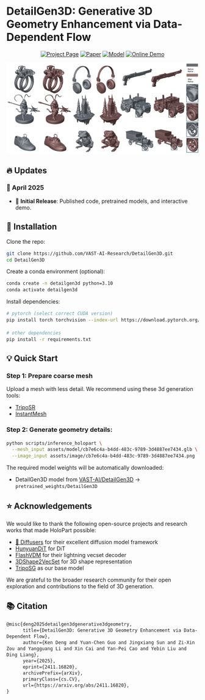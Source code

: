 # DetailGen3D: Generative 3D Geometry Enhancement via Data-Dependent Flow

<div align="center">

[![Project Page](https://img.shields.io/badge/🏠-Project%20Page-blue.svg)](https://github.com/VAST-AI-Research/DetailGen3D)
[![Paper](https://img.shields.io/badge/📑-Paper-green.svg)](https://arxiv.org/abs/2411.16820)
[![Model](https://img.shields.io/badge/🤗-Model-yellow.svg)](https://huggingface.co/VAST-AI/DetailGen3D)
[![Online Demo](https://img.shields.io/badge/%F0%9F%A4%97%20Hugging%20Face-Spaces-blue)](https://huggingface.co/spaces/VAST-AI/DetailGen3D)

</div>

![teaser](assets/doc/teaser.png)


## 🔥 Updates

### 📅 April 2025
- 🚀 **Initial Release**: Published code, pretrained models, and interactive demo.

## 🔨 Installation

Clone the repo:
```bash
git clone https://github.com/VAST-AI-Research/DetailGen3D.git
cd DetailGen3D
```

Create a conda environment (optional):
```bash
conda create -n detailgen3d python=3.10
conda activate detailgen3d
```

Install dependencies:
```bash
# pytorch (select correct CUDA version)
pip install torch torchvision --index-url https://download.pytorch.org/whl/{your-cuda-version}

# other dependencies
pip install -r requirements.txt
```

## 💡 Quick Start

### Step 1: Prepare coarse mesh
Upload a mesh with less detail. We recommend using these 3d generation tools:
- [TripoSR](https://huggingface.co/stabilityai/TripoSR)
- [InstantMesh](https://huggingface.co/spaces/TencentARC/InstantMesh)


### Step 2: Generate geometry details:
```bash
python scripts/inference_holopart \
  --mesh_input assets/model/cb7e6c4a-b4dd-483c-9789-3d4887ee7434.glb \
  --image_input assets/image/cb7e6c4a-b4dd-483c-9789-3d4887ee7434.png
```

The required model weights will be automatically downloaded:
- DetailGen3D model from [VAST-AI/DetailGen3D](https://huggingface.co/VAST-AI/DetailGen3D) → `pretrained_weights/DetailGen3D`

## ⭐ Acknowledgements

We would like to thank the following open-source projects and research works that made HoloPart possible:

- [🤗 Diffusers](https://github.com/huggingface/diffusers) for their excellent diffusion model framework
- [HunyuanDiT](https://github.com/Tencent/HunyuanDiT) for DiT
- [FlashVDM](https://github.com/Tencent/FlashVDM) for their lightning vecset decoder
- [3DShape2VecSet](https://github.com/1zb/3DShape2VecSet) for 3D shape representation
- [TripoSG](https://github.com/VAST-AI-Research/TripoSG) as our base model

We are grateful to the broader research community for their open exploration and contributions to the field of 3D generation.

## 📚 Citation

```
@misc{deng2025detailgen3dgenerative3dgeometry,
      title={DetailGen3D: Generative 3D Geometry Enhancement via Data-Dependent Flow}, 
      author={Ken Deng and Yuan-Chen Guo and Jingxiang Sun and Zi-Xin Zou and Yangguang Li and Xin Cai and Yan-Pei Cao and Yebin Liu and Ding Liang},
      year={2025},
      eprint={2411.16820},
      archivePrefix={arXiv},
      primaryClass={cs.CV},
      url={https://arxiv.org/abs/2411.16820}, 
}
```